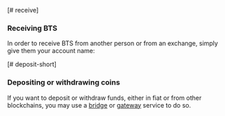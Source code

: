 [# receive]
### Receiving BTS
In order to receive BTS from another person or from an exchange, simply give them your account name:

[# deposit-short]
### Depositing or withdrawing coins
If you want to deposit or withdraw funds, either in fiat or from other blockchains, you may use a [bridge](introduction/bridges_gateways) or [gateway](introduction/bridges_gateways) service to do so.

